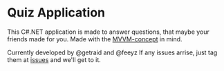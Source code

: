 # Quiz Application
This C#.NET application is made to answer questions, that maybe your friends made for you.
Made with the [MVVM-concept](https://de.wikipedia.org/wiki/Model_View_ViewModel) in mind.

Currently developed by @getraid and @feeyz
If any issues arrise, just tag them at [issues](https://github.com/getraid/QuizApplication/issues) and we'll get to it.
